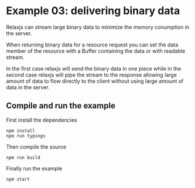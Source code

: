 # Example 03: delivering binary data

Relaxjs can stream large binary data to minimize the memory conumption in the server.

When returning binary data for a resource request you can set the data member
of the resource with a Buffer containing the data or with readable stream.

In the first case relaxjs will send the binary data in one piece while in the
second case relaxjs will pipe the stream to the response allowing large amount of data
to flow directly to the client without using large amount of data in the server.

## Compile and run the example

First install the dependencies
  
    npm install
    npm run typings

Then compile the source

    npm run build

Finally run the example

    npm start 

